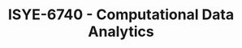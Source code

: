 ---
layout: course
title: ISYE-6740 - Computational Data Analytics
aliases: 
course_id: ISYE-6740
permalink: /ISYE-6740/
avg_difficulty: 3.63
avg_rating: 4.06
avg_workload: 14.53
course_number: 6740
---
